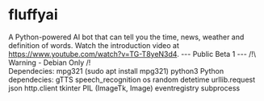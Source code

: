 # fluffyai
A Python-powered AI bot that can tell you the time, news, weather and definition of words.
Watch the introduction video at https://www.youtube.com/watch?v=TG-T8yeN3d4.
--- Public Beta 1 ---
/!\ Warning - Debian Only /!\
Dependecies:
mpg321 (sudo apt install mpg321)
python3
Python dependecies:
gTTS
speech_recognition
os
random
detetime
urllib.request
json
http.client
tkinter
PIL (ImageTk, Image)
eventregistry
subprocess
